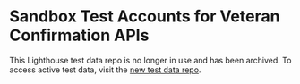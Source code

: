 # Sandbox Test Accounts for Veteran Confirmation APIs

This Lighthouse test data repo is no longer in use and has been archived. To access active test data, visit the [new test data repo](https://developer.va.gov/explore/api/veteran-confirmation/test-users).
